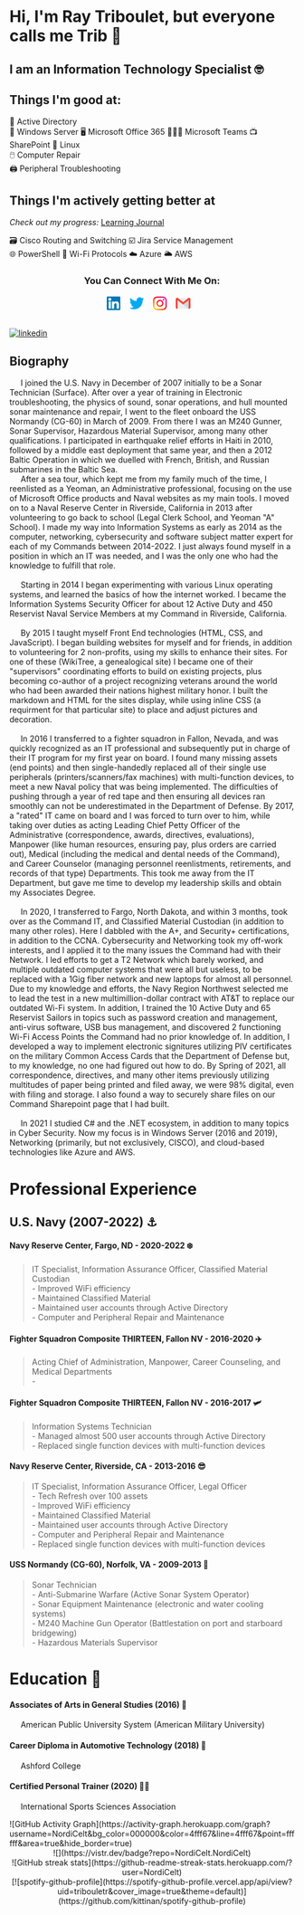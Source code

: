 # __Hi, I'm Ray Triboulet, but everyone calls me Trib__  👋

## __I am an Information Technology Specialist__  🤓

## Things I'm good at:  

🌳 Active Directory  
💾 Windows Server
🖥️ Microsoft Office 365
🧑‍🤝‍🧑 Microsoft Teams
📺 SharePoint
📁 Linux  
🖱️ Computer Repair  
🖨️ Peripheral Troubleshooting

## Things I'm actively getting better at
*Check out my progress:* <a href="https://github.com/NordiCelt/Lab-Log/blob/main/README.md" target="_blank" alt="Ray Triboulet | Learning Journal">Learning Journal</a>

🗃️ Cisco Routing and Switching
☑️ Jira Service Management  
🌐 PowerShell
📡 Wi-Fi Protocols
☁️ Azure
🌥️ AWS

<div align="center">
  <h3><b> You Can Connect With Me On:</b></h3>
    <a href="https://www.linkedin.com/in/trib-trib-35803022a/" target="_blank"><img align="center" alt="Ray Triboulet | Linkedin" width="24px" src="https://github.com/SatYu26/SatYu26/blob/master/Assets/Linkedin.svg" /></a> &nbsp;&nbsp;
    <a href="https://twitter.com/RayTrib" target="_blank"><img align="center" alt="Ray Triboulet | Twitter" width="26px" src="https://github.com/SatYu26/SatYu26/blob/master/Assets/Twitter.svg" /></a> &nbsp;&nbsp;
    <a href="https://github.com/NordiCelt" target="_blank"><img align="center" alt="Ray Triboulet | Github" width="24px" src="https://github.com/SatYu26/SatYu26/blob/master/Assets/Instagram.svg" /></a> &nbsp;&nbsp;
    <a href="mailto:tribouletr@gmail.com" ><img align="center" alt="Ray Triboulet | Gmail" width="26px" src="https://github.com/SatYu26/SatYu26/blob/master/Assets/Gmail.svg" /></a> &nbsp;&nbsp;
</div>

<br>

[![linkedin](https://linkedin-github.herokuapp.com/api/render/Ray%20Triboulet/Veteran%20US%20Navy%20IT%20Specialist/IT%20Specialist/Associates%20Degree/dark/https%3A%2F%2Fmedia-exp1.licdn.com%2Fdms%2Fimage%2FC4D03AQHYaMD2rTXk7A%2Fprofile-displayphoto-shrink_200_200%2F0%2F1641061303727%3Fe%3D1646265600%26v%3Dbeta%26t%3Dc3HMNYNF_dD0_LceOI0dLEKpXCLBdpI7LfVgB4R_POE)](https://www.linkedin.com/in/trib-trib-35803022a/)
  
## Biography  
&nbsp;&nbsp;&nbsp;&nbsp; I joined the U.S. Navy in December of 2007 initially to be a Sonar Technician (Surface). After over a year of training in Electronic troubleshooting, the physics of sound, sonar operations, and hull mounted sonar maintenance and repair, I went to the fleet onboard the USS Normandy (CG-60) in March of 2009. From there I was an M240 Gunner, Sonar Supervisor, Hazardous Material Supervisor, among many other qualifications. I participated in earthquake relief efforts in Haiti in 2010, followed by a middle east deployment that same year, and then a 2012 Baltic Operation in which we duelled with French, British, and Russian submarines in the Baltic Sea.
<br>
&nbsp;&nbsp;&nbsp;&nbsp; After a sea tour, which kept me from my family much of the time, I reenlisted as a Yeoman, an Administrative professional, focusing on the use of Microsoft Office products and Naval websites as my main tools. I moved on to a Naval Reserve Center in Riverside, California in 2013 after volunteering to go back to school (Legal Clerk School, and Yeoman "A" School).  I made my way into Information Systems as early as 2014 as the computer, networking, cybersecurity and software subject matter expert for each of my Commands between 2014-2022. I just always found myself in a position in which an IT was needed, and I was the only one who had the knowledge to fulfill that role.    
<br>
&nbsp;&nbsp;&nbsp;&nbsp; Starting in 2014 I began experimenting with various Linux operating systems, and learned the basics of how the internet worked. I became the Information Systems Security Officer for about 12 Active Duty and 450 Reservist Naval Service Members at my Command in Riverside, California.  
<br>
&nbsp;&nbsp;&nbsp;&nbsp; By 2015 I taught myself Front End technologies (HTML, CSS, and JavaScript). I began building websites for myself and for friends, in addition to volunteering for 2 non-profits, using my skills to enhance their sites. For one of these (WikiTree, a genealogical site) I became one of their "supervisors" coordinating efforts to build on existing projects, plus becoming co-author of a project recognizing veterans around the world who had been awarded their nations highest military honor. I built the markdown and HTML for the sites display, while using inline CSS (a requirment for that particular site) to place and adjust pictures and decoration.    
<br>
&nbsp;&nbsp;&nbsp;&nbsp; In 2016 I transferred to a fighter squadron in Fallon, Nevada, and was quickly recognized as an IT professional and subsequently put in charge of their IT program for my first year on board. I found many missing assets (end points) and then single-handedly replaced all of their single use peripherals (printers/scanners/fax machines) with multi-function devices, to meet a new Naval policy that was being implemented. The difficulties of pushing through a year of red tape and then ensuring all devices ran smoothly can not be underestimated in the Department of Defense. By 2017, a "rated" IT came on board and I was forced to turn over to him, while taking over duties as acting Leading Chief Petty Officer of the Administrative (correspondence, awards, directives, evaluations), Manpower (like human resources, ensuring pay, plus orders are carried out), Medical (including the medical and dental needs of the Command), and Career Counselor (managing personnel reenlistments, retirements, and records of that type) Departments. This took me away from the IT Department, but gave me time to develop my leadership skills and obtain my Associates Degree.    
<br>
&nbsp;&nbsp;&nbsp;&nbsp; In 2020, I transferred to Fargo, North Dakota, and within 3 months, took over as the Command IT, and Classified Material Custodian (in addition to many other roles). Here I dabbled with the A+, and Security+ certifications, in addition to the CCNA. Cybersecurity and Networking took my off-work interests, and I applied it to the many issues the Command had with their Network. I led efforts to get a T2 Network which barely worked, and multiple outdated computer systems that were all but useless, to be replaced with a 1Gig fiber network and new laptops for almost all personnel. Due to my knowledge and efforts, the Navy Region Northwest selected me to lead the test in a new multimillion-dollar contract with AT&T to replace our outdated Wi-Fi system. In addition, I trained the 10 Active Duty and 65 Reservist Sailors in topics such as password creation and management, anti-virus software, USB bus management, and discovered 2 functioning Wi-Fi Access Points the Command had no prior knowledge of. In addition, I developed a way to implement electronic signitures utilizing PIV certificates on the military Common Access Cards that the Department of Defense but, to my knowledge, no one had figured out how to do. By Spring of 2021, all correspondence, directives, and many other items previously utilizing multitudes of paper being printed and filed away, we were 98% digital, even with filing and storage.  I also found a way to securely share files on our Command Sharepoint page that I had built.    
<br>
&nbsp;&nbsp;&nbsp;&nbsp; In 2021 I studied C# and the .NET ecosystem, in addition to many topics in Cyber Security. Now my focus is in Windows Server (2016 and 2019), Networking (primarily, but not exclusively, CISCO), and cloud-based technologies like Azure and AWS.    

# __Professional Experience__  

## U.S. Navy (2007-2022) ⚓

#### Navy Reserve Center, Fargo, ND - 2020-2022  ❄️

> IT Specialist, Information Assurance Officer, Classified Material Custodian  
>        - Improved WiFi efficiency  
>        - Maintained Classified Material  
>        - Maintained user accounts through Active Directory  
>        - Computer and Peripheral Repair and Maintenance  

#### Fighter Squadron Composite THIRTEEN, Fallon NV - 2016-2020  ✈️

> Acting Chief of Administration, Manpower, Career Counseling, and Medical Departments  
>        -  

#### Fighter Squadron Composite THIRTEEN, Fallon NV - 2016-2017  🛩️

> Information Systems Technician  
>        - Managed almost 500 user accounts through Active Directory  
>        - Replaced single function devices with multi-function devices  

#### Navy Reserve Center, Riverside, CA - 2013-2016  😎

> IT Specialist, Information Assurance Officer, Legal Officer  
>        - Tech Refresh over 100 assets  
>        - Improved WiFi efficiency  
>        - Maintained Classified Material  
>        - Maintained user accounts through Active Directory  
>        - Computer and Peripheral Repair and Maintenance  
>        - Replaced single function devices with multi-function devices  

#### USS Normandy (CG-60), Norfolk, VA - 2009-2013  🚢

> Sonar Technician  
>        - Anti-Submarine Warfare (Active Sonar System Operator)  
>        - Sonar Equipment Maintenance (electronic and water cooling systems)  
>        - M240 Machine Gun Operator (Battlestation on port and starboard bridgewing)  
>        - Hazardous Materials Supervisor  

# __Education__  🏫

#### Associates of Arts in General Studies (2016)  📖
&nbsp;&nbsp;&nbsp;&nbsp; American Public University System (American Military University)  

#### Career Diploma in Automotive Technology (2018)  🔧
&nbsp;&nbsp;&nbsp;&nbsp; Ashford College  

#### Certified Personal Trainer (2020)  🏋️‍♂️
&nbsp;&nbsp;&nbsp;&nbsp; International Sports Sciences Association  
<!--
# __Non-Professional Experience__  
#### 
-->

<div align="centre">
  ![GitHub Activity Graph](https://activity-graph.herokuapp.com/graph?username=NordiCelt&bg_color=000000&color=4fff67&line=4fff67&point=ffffff&area=true&hide_border=true)
</div>

<div align="center">
 ![](https://vistr.dev/badge?repo=NordiCelt.NordiCelt) 
</div>

<div align="center">
 ![GitHub streak stats](https://github-readme-streak-stats.herokuapp.com/?user=NordiCelt) 
</div>
 
<div align="center">
 [![spotify-github-profile](https://spotify-github-profile.vercel.app/api/view?uid=tribouletr&cover_image=true&theme=default)](https://github.com/kittinan/spotify-github-profile)
</div>
